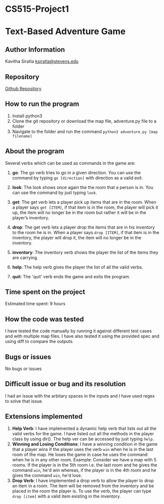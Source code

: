 # CS515-Project1

# Text-Based Adventure Game

## Author Information
Kavitha Siratla
ksiratla@stevens.edu

## Repository
[Github Repository](https://github.com/kavitha-siratla/CS515-Project1/)

## How to run the program
1. Install python3
2. Clone the git repository or download the map file, adventure.py file to a folder
3. Navigate to the folder and run the command `python3 adventure.py [map filename]`


## About the program
Several verbs which can be used as commands in the game are:

1. **go**: The go verb tries to go in a given direction. You can use the command by typing `go [direction]` with direction as a valid exit.

2. **look**: The look shows once again the the room that a person is in. You can use the command by just typing `look`.

3. **get**: The get verb lets a player pick up items that are in the room. When a player says `get [ITEM]`, if that item is in the room, the player will pick it up, the item will no longer be in the room but rather it will be in the player’s inventory. 

4. **drop**: The get verb lets a player drop the items that are in his inventory to the room he is in. When a player says `drop [ITEM]`, if that item is in the inventory, the player will drop it, the item will no longer be in the inventory. 

5. **inventory**: The inventory verb shows the player the list of the items they are carrying.

6. **help**: The help verb gives the player the list of all the valid verbs.

7. **quit**: The 'quit' verb ends the game and exits the program.

## Time spent on the project
Estimated time spent: 9 hours

## How the code was tested
I have tested the code manually by running it against different test cases and with multiple map files. I have also tested it using the provided spec and using diff to compare the outputs.

## Bugs or issues
No bugs or issues

## Difficult issue or bug and its resolution
I had an issue with the arbitary spaces in the inputs and I have used regex to solve that issue.

## Extensions implemented
1. **Help Verb**: I have implemented a dynamic help verb that lists out all the valid verbs for the game. I have listed out all the methods in the player class by using dir(). The help ver can be accessed by just typing `help`.
2. **Winning and Losing Conditions**: I have a winning condition in the game that a player wins if the player uses the verb `win` when he is in the last room of the map. He loses the game in case he uses the command when he is in any other room. 
Example: Consider we have a map with 5 rooms. If the player is in the 5th room i.e. the last room and he gives the command `win`, he'd win whereas, if the player is in the 4th room and he gives the command `win`, he'd lose. 
3. **Drop Verb**: I have implemented a drop verb to allow the player to drop an item in a room. The item will be removed from the inventory and be placed in the room the player is. To use the verb, the player can type `drop [item]` with a valid item existing in the inventory.

